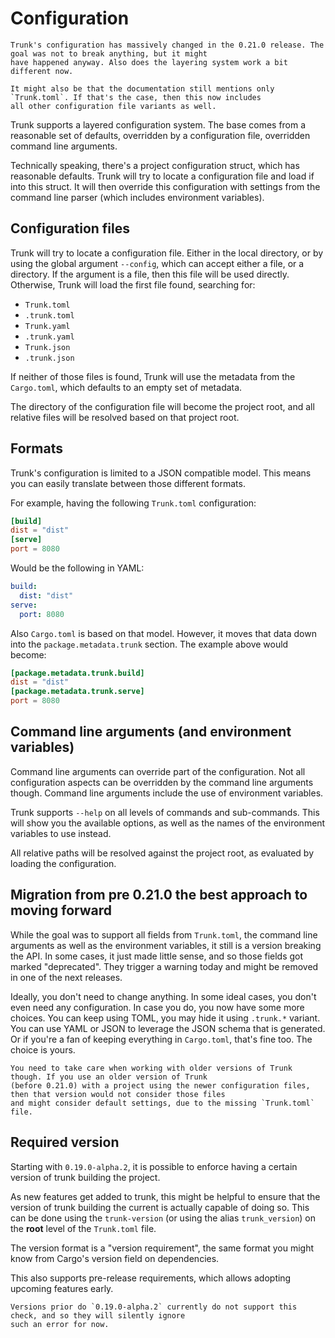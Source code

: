 # Configuration

```admonish important
Trunk's configuration has massively changed in the 0.21.0 release. The goal was not to break anything, but it might
have happened anyway. Also does the layering system work a bit different now.

It might also be that the documentation still mentions only `Trunk.toml`. If that's the case, then this now includes
all other configuration file variants as well.
```

Trunk supports a layered configuration system. The base comes from a reasonable set of defaults, overridden by
a configuration file, overridden command line arguments.

Technically speaking, there's a project configuration struct, which has reasonable defaults. Trunk will try to locate
a configuration file and load if into this struct. It will then override this configuration with settings from the
command line parser (which includes environment variables).

## Configuration files

Trunk will try to locate a configuration file. Either in the local directory, or by using the global argument
`--config`, which can accept either a file, or a directory. If the argument is a file, then this file will be
used directly. Otherwise, Trunk will load the first file found, searching for:

* `Trunk.toml`
* `.trunk.toml`
* `Trunk.yaml`
* `.trunk.yaml`
* `Trunk.json`
* `.trunk.json`

If neither of those files is found, Trunk will use the metadata from the `Cargo.toml`, which defaults to an empty
set of metadata.

The directory of the configuration file will become the project root, and all relative files will be resolved based
on that project root.

## Formats

Trunk's configuration is limited to a JSON compatible model. This means you can easily translate between those
different formats.

For example, having the following `Trunk.toml` configuration:

```toml
[build]
dist = "dist"
[serve]
port = 8080
```

Would be the following in YAML:

```yaml
build:
  dist: "dist"
serve:
  port: 8080
```

Also `Cargo.toml` is based on that model. However, it moves that data down into the `package.metadata.trunk` section.
The example above would become:

```toml
[package.metadata.trunk.build]
dist = "dist"
[package.metadata.trunk.serve]
port = 8080
```

## Command line arguments (and environment variables)

Command line arguments can override part of the configuration. Not all configuration aspects can be overridden by
the command line arguments though. Command line arguments include the use of environment variables.

Trunk supports `--help` on all levels of commands and sub-commands. This will show you the available options, as well
as the names of the environment variables to use instead.

All relative paths will be resolved against the project root, as evaluated by loading the configuration.

## Migration from pre 0.21.0 the best approach to moving forward

While the goal was to support all fields from `Trunk.toml`, the command line arguments as well as the environment
variables, it still is a version breaking the API. In some cases, it just made little sense, and so those fields
got marked "deprecated". They trigger a warning today and might be removed in one of the next releases.

Ideally, you don't need to change anything. In some ideal cases, you don't even need any configuration. In case you do,
you now have some more choices. You can keep using TOML, you may hide it using `.trunk.*` variant. You can use YAML or
JSON to leverage the JSON schema that is generated. Or if you're a fan of keeping everything in `Cargo.toml`, that's
fine too. The choice is yours.

```admonish important
You need to take care when working with older versions of Trunk though. If you use an older version of Trunk
(before 0.21.0) with a project using the newer configuration files, then that version would not consider those files
and might consider default settings, due to the missing `Trunk.toml` file.
```

## Required version

Starting with `0.19.0-alpha.2`, it is possible to enforce having a certain version of trunk building the project.

As new features get added to trunk, this might be helpful to ensure that the version of trunk building the current
is actually capable of doing so. This can be done using the `trunk-version` (or using the alias `trunk_version`) on
the **root** level of the `Trunk.toml` file.

The version format is a "version requirement", the same format you might know from Cargo's version field on
dependencies.

This also supports pre-release requirements, which allows adopting upcoming features early.

```admonish note
Versions prior do `0.19.0-alpha.2` currently do not support this check, and so they will silently ignore
such an error for now.
```
